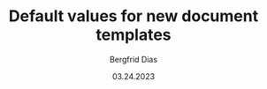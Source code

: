 ---
uid: help-en-document-template-defaults
title: Default values for new document templates
description: Default values for new document templates
author: Bergfrid Dias
date: 03.24.2023
keywords: number, counter
content_type: howto
audience: settings
audience_tooltip: Settings and maintenance
language: en
---